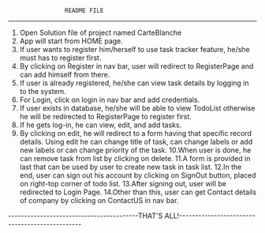 					README FILE
--------------------------------------------------------------------------------------------
1. Open Solution file of project named CarteBlanche
2. App will start from HOME page.
3. If user wants to register him/herself to use task tracker feature, he/she must has to 
   register first.
4. By clicking on Register in nav bar, user will redirect to RegisterPage and can add himself
   from there.
5. If user is already registered, he/she can view task details by logging in to the system.
6. For Login, click on login in nav bar and add credentials.
7. If user exists in database, he/she will be able to view TodoList otherwise he will be redirected 
   to RegisterPage to register first.
8. If he gets log-in, he can view, edit, and add tasks.
9. By clicking on edit, he will redirect to a form having that specific record details. Using edit
   he can change title of task, can change labels or add new labels or can change priority of the task.
10.When user is done, he can remove task from list by clicking on delete. 
11.A form is provided in last that can be used by user to create new task in task list.
12.In the end, user can sign out his account by clicking on SignOut button, placed on right-top corner 
   of todo list.
13.After signing out, user will be redirected to Login Page.
14.Other than this, user can get Contact details of company by clicking on ContactUS in nav bar.

-----------------------------------------THAT'S ALL!-----------------------------------------------

